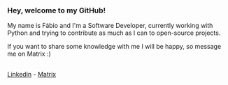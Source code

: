 ### Hey, welcome to my GitHub!
My name is Fábio and I'm a Software Developer, currently working with Python and trying to contribute as much as I can to open-source projects.

If you want to share some knowledge with me I will be happy, so message me on Matrix :)
 
##
[Linkedin](https://www.linkedin.com/in/fabio-barkoski/) - [Matrix](https://matrix.to/#/@fabiovb:matrix.org)

